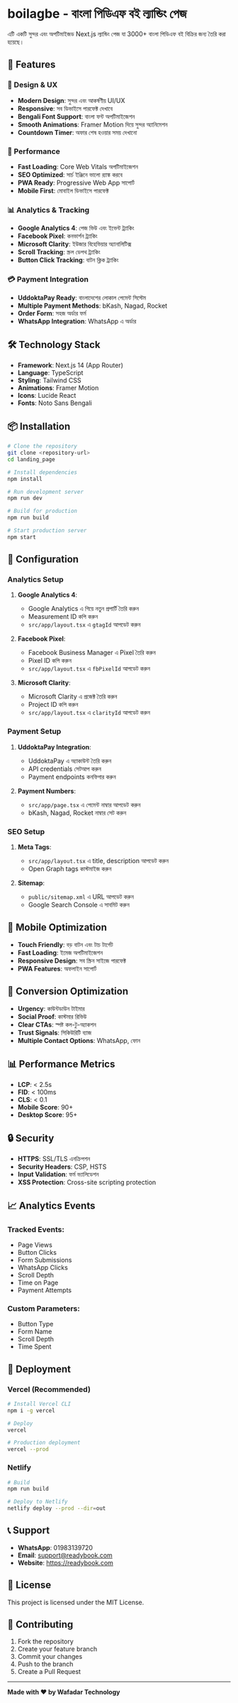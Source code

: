 # boilagbe - বাংলা পিডিএফ বই ল্যান্ডিং পেজ

এটি একটি সুন্দর এবং অপটিমাইজড Next.js ল্যান্ডিং পেজ যা 3000+ বাংলা পিডিএফ বই বিক্রির জন্য তৈরি করা হয়েছে।

## 🚀 Features

### 🎨 Design & UX
- **Modern Design**: সুন্দর এবং আকর্ষণীয় UI/UX
- **Responsive**: সব ডিভাইসে পারফেক্ট দেখাবে
- **Bengali Font Support**: বাংলা ফন্ট অপটিমাইজেশন
- **Smooth Animations**: Framer Motion দিয়ে সুন্দর অ্যানিমেশন
- **Countdown Timer**: অফার শেষ হওয়ার সময় দেখানো

### 📱 Performance
- **Fast Loading**: Core Web Vitals অপটিমাইজেশন
- **SEO Optimized**: সার্চ ইঞ্জিনে ভালো র‍্যাঙ্ক করবে
- **PWA Ready**: Progressive Web App সাপোর্ট
- **Mobile First**: মোবাইল ডিভাইসে পারফেক্ট

### 📊 Analytics & Tracking
- **Google Analytics 4**: পেজ ভিউ এবং ইভেন্ট ট্র্যাকিং
- **Facebook Pixel**: কনভার্শন ট্র্যাকিং
- **Microsoft Clarity**: ইউজার বিহেভিয়ার অ্যানালিটিক্স
- **Scroll Tracking**: স্ক্রল ডেপথ ট্র্যাকিং
- **Button Click Tracking**: বাটন ক্লিক ট্র্যাকিং

### 💳 Payment Integration
- **UddoktaPay Ready**: বাংলাদেশের লোকাল পেমেন্ট সিস্টেম
- **Multiple Payment Methods**: bKash, Nagad, Rocket
- **Order Form**: সহজ অর্ডার ফর্ম
- **WhatsApp Integration**: WhatsApp এ অর্ডার

## 🛠️ Technology Stack

- **Framework**: Next.js 14 (App Router)
- **Language**: TypeScript
- **Styling**: Tailwind CSS
- **Animations**: Framer Motion
- **Icons**: Lucide React
- **Fonts**: Noto Sans Bengali

## 📦 Installation

```bash
# Clone the repository
git clone <repository-url>
cd landing_page

# Install dependencies
npm install

# Run development server
npm run dev

# Build for production
npm run build

# Start production server
npm start
```

## 🔧 Configuration

### Analytics Setup

1. **Google Analytics 4**:
   - Google Analytics এ গিয়ে নতুন প্রপার্টি তৈরি করুন
   - Measurement ID কপি করুন
   - `src/app/layout.tsx` এ `gtagId` আপডেট করুন

2. **Facebook Pixel**:
   - Facebook Business Manager এ Pixel তৈরি করুন
   - Pixel ID কপি করুন
   - `src/app/layout.tsx` এ `fbPixelId` আপডেট করুন

3. **Microsoft Clarity**:
   - Microsoft Clarity এ প্রজেক্ট তৈরি করুন
   - Project ID কপি করুন
   - `src/app/layout.tsx` এ `clarityId` আপডেট করুন

### Payment Setup

1. **UddoktaPay Integration**:
   - UddoktaPay এ অ্যাকাউন্ট তৈরি করুন
   - API credentials সেটআপ করুন
   - Payment endpoints কনফিগার করুন

2. **Payment Numbers**:
   - `src/app/page.tsx` এ পেমেন্ট নাম্বার আপডেট করুন
   - bKash, Nagad, Rocket নাম্বার সেট করুন

### SEO Setup

1. **Meta Tags**:
   - `src/app/layout.tsx` এ title, description আপডেট করুন
   - Open Graph tags কাস্টমাইজ করুন

2. **Sitemap**:
   - `public/sitemap.xml` এ URL আপডেট করুন
   - Google Search Console এ সাবমিট করুন

## 📱 Mobile Optimization

- **Touch Friendly**: বড় বাটন এবং টাচ টার্গেট
- **Fast Loading**: ইমেজ অপটিমাইজেশন
- **Responsive Design**: সব স্ক্রিন সাইজে পারফেক্ট
- **PWA Features**: অফলাইন সাপোর্ট

## 🎯 Conversion Optimization

- **Urgency**: কাউন্টডাউন টাইমার
- **Social Proof**: কাস্টমার রিভিউ
- **Clear CTAs**: স্পষ্ট কল-টু-অ্যাকশন
- **Trust Signals**: সিকিউরিটি ব্যাজ
- **Multiple Contact Options**: WhatsApp, ফোন

## 📊 Performance Metrics

- **LCP**: < 2.5s
- **FID**: < 100ms
- **CLS**: < 0.1
- **Mobile Score**: 90+
- **Desktop Score**: 95+

## 🔒 Security

- **HTTPS**: SSL/TLS এনক্রিপশন
- **Security Headers**: CSP, HSTS
- **Input Validation**: ফর্ম ভ্যালিডেশন
- **XSS Protection**: Cross-site scripting protection

## 📈 Analytics Events

### Tracked Events:
- Page Views
- Button Clicks
- Form Submissions
- WhatsApp Clicks
- Scroll Depth
- Time on Page
- Payment Attempts

### Custom Parameters:
- Button Type
- Form Name
- Scroll Depth
- Time Spent

## 🚀 Deployment

### Vercel (Recommended)
```bash
# Install Vercel CLI
npm i -g vercel

# Deploy
vercel

# Production deployment
vercel --prod
```

### Netlify
```bash
# Build
npm run build

# Deploy to Netlify
netlify deploy --prod --dir=out
```

## 📞 Support

- **WhatsApp**: 01983139720
- **Email**: support@readybook.com
- **Website**: https://readybook.com

## 📄 License

This project is licensed under the MIT License.

## 🤝 Contributing

1. Fork the repository
2. Create your feature branch
3. Commit your changes
4. Push to the branch
5. Create a Pull Request

---

**Made with ❤️ by Wafadar Technology**

